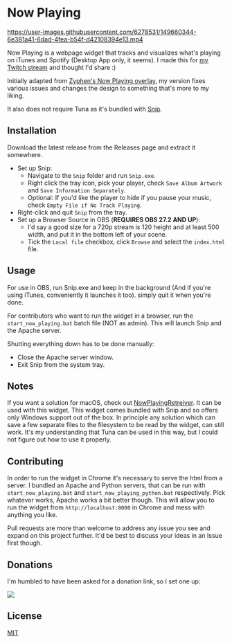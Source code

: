 # Now Playing

https://user-images.githubusercontent.com/6278531/149660344-6e381a41-6dad-4fea-b54f-d42108394e13.mp4

Now Playing is a webpage widget that tracks and visualizes what's playing on iTunes and Spotify (Desktop App only, it seems).
I made this for [my Twitch stream](https://twitch.tv/furiousgallus) and thought I'd share :)

Initially adapted from [Zyphen's Now Playing overlay](https://obsproject.com/forum/resources/zyphens-now-playing-overlay.1026/), my version fixes various issues and changes the design to something that's more to my liking.

It also does not require Tuna as it's bundled with [Snip](https://github.com/dlrudie/Snip).

## Installation

Download the latest release from the Releases page and extract it somewhere.

* Set up Snip: 
    * Navigate to the `Snip` folder and run `Snip.exe`.
    * Right click the tray icon, pick your player, check `Save Album Artwork` and `Save Information Separately`.
    * Optional: If you'd like the player to hide if you pause your music, check `Empty File if No Track Playing`.
* Right-click and quit `Snip` from the tray.
* Set up a Browser Source in OBS (**REQUIRES OBS 27.2 AND UP**): 
    * I'd say a good size for a 720p stream is 120 height and at least 500 width, and put it in the bottom left of your scene. 
    * Tick the `Local file` checkbox, click `Browse` and select the `index.html` file.

## Usage

For use in OBS, run Snip.exe and keep in the background (And if you're using iTunes, conveniently it launches it too). simply quit it when you're done.

For contributors who want to run the widget in a browser, run the `start_now_playing.bat` batch file (NOT as admin).
This will launch Snip and the Apache server. 

Shutting everything down has to be done manually:
* Close the Apache server window.
* Exit Snip from the system tray.

## Notes

If you want a solution for macOS, check out [NowPlayingRetreiver](https://github.com/adarhef/NowPlayingRetriever). It can be used with this widget.
This widget comes bundled with Snip and so offers only Windows support out of the box.
In principle any solution which can save a few separate files to the filesystem to be read by the widget, can still work.
It's my understanding that Tuna can be used in this way, but I could not figure out how to use it properly.

## Contributing

In order to run the widget in Chrome it's necessary to serve the html from a server. I bundled an Apache and Python servers, that can be run with `start_now_playing.bat` and `start_now_playing_python.bat` respectively. Pick whatever works, Apache works a bit better though.
This will allow you to run the widget from `http://localhost:8000` in Chrome and mess with anything you like.

Pull requests are more than welcome to address any issue you see and expand on this project further. It'd be best to discuss your ideas in an Issue first though.

## Donations

I'm humbled to have been asked for a donation link, so I set one up:

[![](https://www.paypalobjects.com/en_US/IL/i/btn/btn_donateCC_LG.gif)](https://www.paypal.com/donate/?hosted_button_id=2C294FLX63PDQ)

## License
[MIT](https://choosealicense.com/licenses/mit/)
